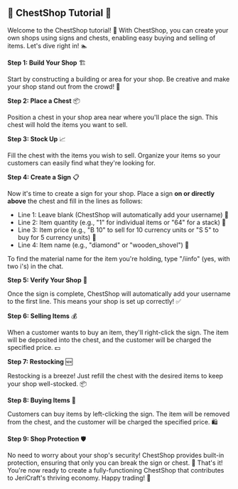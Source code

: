 ## 🏪 ChestShop Tutorial 🛒

Welcome to the ChestShop tutorial! 🎉 With ChestShop, you can create your own shops using signs and chests, enabling easy
buying and selling of items. Let's dive right in! 🏊

**Step 1: Build Your Shop** 🏗️

Start by constructing a building or area for your shop. Be creative and make your shop stand out from the crowd! 💫

**Step 2: Place a Chest** 📦

Position a chest in your shop area near where you'll place the sign. This chest will hold the items you want to sell.

**Step 3: Stock Up** 📈

Fill the chest with the items you wish to sell. Organize your items so your customers can easily find what they're
looking for.

**Step 4: Create a Sign** 📋

Now it's time to create a sign for your shop. Place a sign **on or directly above** the chest and fill in the lines as
follows:

- Line 1: Leave blank (ChestShop will automatically add your username) 👤
- Line 2: Item quantity (e.g., "1" for individual items or "64" for a stack) 📏
- Line 3: Item price (e.g., "B 10" to sell for 10 currency units or "S 5" to buy for 5 currency units) 💸
- Line 4: Item name (e.g., "diamond" or "wooden\_shovel") 🔨

To find the material name for the item you're holding, type "/iinfo" (yes, with two i's) in the chat.

**Step 5: Verify Your Shop** 🧐

Once the sign is complete, ChestShop will automatically add your username to the first line. This means your shop is set
up correctly! ✅

**Step 6: Selling Items** 💰

When a customer wants to buy an item, they'll right-click the sign. The item will be deposited into the chest, and the
customer will be charged the specified price. 💵

**Step 7: Restocking** 🆕

Restocking is a breeze! Just refill the chest with the desired items to keep your shop well-stocked. 📦

**Step 8: Buying Items** 💸

Customers can buy items by left-clicking the sign. The item will be removed from the chest, and the customer will be
charged the specified price. 🛍️

**Step 9: Shop Protection** 🛡️

No need to worry about your shop's security! ChestShop provides built-in protection, ensuring that only you can break
the sign or chest. 🔐
That's it! You're now ready to create a fully-functioning ChestShop that contributes to JeriCraft's thriving economy.
Happy trading! 🥳
